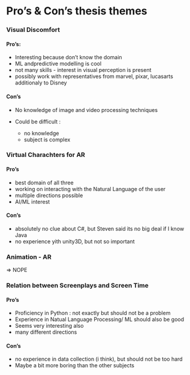 # Pro’s & Con’s thesis themes

### Visual Discomfort

#### Pro’s:

- Interesting because don’t know the domain
- ML andpredictive modelling is cool
- not many skills - interest in visual perception is present
- possibly work with representatives from marvel, pixar, lucasarts additionaly to Disney

#### Con’s

- No knowledge of image and video processing techniques 

- Could be difficult :
  - no knowledge
  - subject is complex

### Virtual Charachters for AR

#### Pro’s

- best domain of all three
- working on interacting with the Natural Language of the user
- multiple directions possible
- AI/ML interest

#### Con’s

- absolutely no clue about C#, but Steven said its no big deal if I know Java
- no experience yith unity3D, but not so important

### Animation - AR

=> NOPE

### Relation between Screenplays and Screen Time

#### Pro’s

- Proficiency in Python : not exactly but should not be a problem
- Experience in Natual Language Processing/ ML should also be good
- Seems very interesting also
- many different directions

#### Con’s

- no experience in data collection (i think), but should not be too hard
- Maybe a bit more boring than the other subjects

